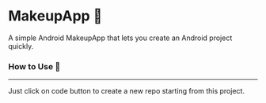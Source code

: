 # **MakeupApp** 🧞‍

A simple Android MakeupApp that lets you create an Android project quickly.


### **How to Use** 👣
***
Just click on code button to create a new repo starting from this project.
